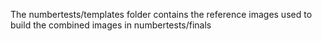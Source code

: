 The numbertests/templates folder contains the reference images used to build the combined images in numbertests/finals
